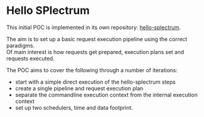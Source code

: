# Hello SPlectrum

This initial POC is implemented in its own repository: [hello-splectrum](https://github.com/SPlectrum/hello-splectrum).

The aim is to set up a basic request execution pipeline using the correct paradigms.  
Of main interest is how requests get prepared, execution plans set and requests executed.  

The POC aims to cover the following through a number of iterations:
 - start with a simple direct execution of the hello-splectrum steps
 - create a single pipeline and request execution plan
 - separate the commandline execution context from the internal execution context
 - set up two schedulers, time and data footprint.
